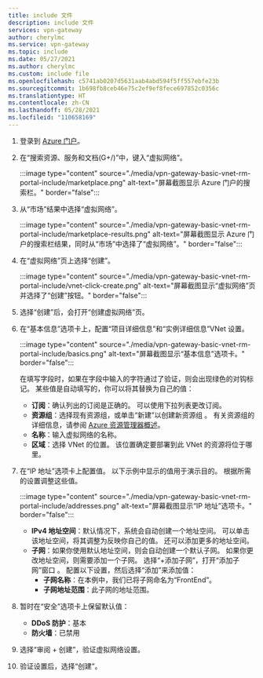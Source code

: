 ```yaml
---
title: include 文件
description: include 文件
services: vpn-gateway
author: cherylmc
ms.service: vpn-gateway
ms.topic: include
ms.date: 05/27/2021
ms.author: cherylmc
ms.custom: include file
ms.openlocfilehash: c5741ab0207d5631aab4abd594f5ff557ebfe23b
ms.sourcegitcommit: 1b698fb8ceb46e75c2ef9ef8fece697852c0356c
ms.translationtype: HT
ms.contentlocale: zh-CN
ms.lasthandoff: 05/28/2021
ms.locfileid: "110658169"
---
```

1. 登录到 [Azure 门户](https://portal.azure.com)。
1. 在“搜索资源、服务和文档(G+/)”中，键入“虚拟网络”。  

   :::image type="content" source="./media/vpn-gateway-basic-vnet-rm-portal-include/marketplace.png" alt-text="屏幕截图显示 Azure 门户的搜索栏。" border="false":::
1. 从“市场”结果中选择“虚拟网络”。  

   :::image type="content" source="./media/vpn-gateway-basic-vnet-rm-portal-include/marketplace-results.png" alt-text="屏幕截图显示 Azure 门户的搜索栏结果，同时从“市场”中选择了“虚拟网络”。" border="false":::
1. 在“虚拟网络”页上选择“创建”。  

   :::image type="content" source="./media/vpn-gateway-basic-vnet-rm-portal-include/vnet-click-create.png" alt-text="屏幕截图显示“虚拟网络”页并选择了“创建”按钮。" border="false":::
1. 选择“创建”后，会打开“创建虚拟网络”页。  
1. 在“基本信息”选项卡上，配置“项目详细信息”和“实例详细信息”VNet 设置。   

   :::image type="content" source="./media/vpn-gateway-basic-vnet-rm-portal-include/basics.png" alt-text="屏幕截图显示“基本信息”选项卡。" border="false":::

   在填写字段时，如果在字段中输入的字符通过了验证，则会出现绿色的对钩标记。 某些值是自动填写的，你可以将其替换为自己的值：

   - **订阅**：确认列出的订阅是正确的。 可以使用下拉列表更改订阅。
   - **资源组**：选择现有资源组，或单击“新建”以创建新资源组  。 有关资源组的详细信息，请参阅 [Azure 资源管理器概述](../articles/azure-resource-manager/management/overview.md#resource-groups)。
   - **名称**：输入虚拟网络的名称。
   - **区域**：选择 VNet 的位置。 该位置确定要部署到此 VNet 的资源将位于哪里。

1. 在“IP 地址”选项卡上配置值。  以下示例中显示的值用于演示目的。 根据所需的设置调整这些值。

   :::image type="content" source="./media/vpn-gateway-basic-vnet-rm-portal-include/addresses.png" alt-text="屏幕截图显示“IP 地址”选项卡。" border="false"::: 
   - **IPv4 地址空间**：默认情况下，系统会自动创建一个地址空间。 可以单击该地址空间，将其调整为反映你自己的值。 还可以添加更多的地址空间。
   - **子网**：如果你使用默认地址空间，则会自动创建一个默认子网。 如果你更改地址空间，则需要添加一个子网。 选择“+添加子网”，打开“添加子网”窗口 。 配置以下设置，然后选择“添加”来添加值：
      - **子网名称**：在本例中，我们已将子网命名为“FrontEnd”。
      - **子网地址范围**：此子网的地址范围。

1. 暂时在“安全”选项卡上保留默认值：

   - **DDoS 防护**：基本
   - **防火墙**：已禁用
1. 选择“审阅 + 创建”，验证虚拟网络设置。
1. 验证设置后，选择“创建”。
